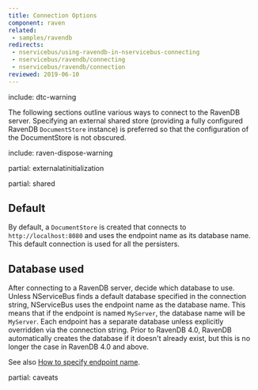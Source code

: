 ```yaml
---
title: Connection Options
component: raven
related:
 - samples/ravendb
redirects:
 - nservicebus/using-ravendb-in-nservicebus-connecting
 - nservicebus/ravendb/connecting
 - nservicebus/ravendb/connection
reviewed: 2019-06-10
---
```


include: dtc-warning

The following sections outline various ways to connect to the RavenDB server. Specifying an external shared store (providing a fully configured RavenDB `DocumentStore` instance) is preferred so that the configuration of the DocumentStore is not obscured.

include: raven-dispose-warning

partial: externalatinitialization

partial: shared


## Default

By default, a `DocumentStore` is created that connects to `http://localhost:8080` and uses the endpoint name as its database name. This default connection is used for all the persisters.


## Database used

After connecting to a RavenDB server, decide which database to use. Unless NServiceBus finds a default database specified in the connection string, NServiceBus uses the endpoint name as the database name. This means that if the endpoint is named `MyServer`, the database name will be `MyServer`. Each endpoint has a separate database unless explicitly overridden via the connection string. Prior to RavenDB 4.0, RavenDB automatically creates the database if it doesn't already exist, but this is no longer the case in RavenDB 4.0 and above.

See also [How to specify endpoint name](/nservicebus/endpoints/specify-endpoint-name.md).


partial: caveats